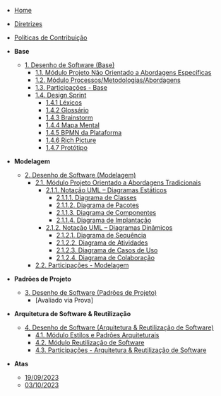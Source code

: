 <!-- docs/_sidebar.md -->

- [Home](./README.md)
- [Diretrizes](./Diretrizes/Diretrizes.md)
- [Políticas de Contribuição](./CONTRIBUTING.md)

- **Base**

  - [1. Desenho de Software (Base)](./Base/1.Base.md)
    - [1.1. Módulo Projeto Não Orientado a Abordagens Específicas](./Base/1.1.AbordagemNaoEspecifica.md)
    - [1.2. Módulo Processos/Metodologias/Abordagens](./Base/1.2.ProcessosMetodologiasAbordagens.md)
    - [1.3. Participações - Base](./Base/1.3.ParticipacoesBase.md)
    - [1.4. Design Sprint](./Base/DesignSprint.md)
      - [1.4.1 Léxicos](./Base/Lexicos.md)
      - [1.4.2 Glossário](./Base/Glossario.md)
      - [1.4.3 Brainstorm](./Base/Brainstorm.md)
      - [1.4.4 Mapa Mental](./Base/MapaMental.md)
      - [1.4.5 BPMN da Plataforma](./Base/BPMN.md)
      - [1.4.6 Rich Picture](./Base/RichPicture.md)
      - [1.4.7 Protótipo](./Base/Prototipo.md)

- **Modelagem**

  - [2. Desenho de Software (Modelagem)](./Modelagem/2.Modelagem.md)
    - [2.1. Módulo Projeto Orientado a Abordagens Tradicionais](./Modelagem/2.1.ModelagemTradicional.md)
      - [2.1.1. Notação UML – Diagramas Estáticos](./Modelagem/2.1.1.UMLEstaticos.md)
        - [2.1.1.1. Diagrama de Classes](./Modelagem/2.1.1.1.DiagramaClasses.md)
        - [2.1.1.2. Diagrama de Pacotes](./Modelagem/2.1.1.2.DiagramaPacotes.md)
        - [2.1.1.3. Diagrama de Componentes](./Modelagem/2.1.1.3.DiagramaComponentes.md)
        - [2.1.1.4. Diagrama de Implantação](./Modelagem/2.1.1.4.DiagramaImplantacao.md)
      - [2.1.2. Notação UML – Diagramas Dinâmicos](./Modelagem/2.1.2.UMLDinamicos.md)
        - [2.1.2.1. Diagrama de Sequência](./Modelagem/2.1.2.1.DiagramaSequencia.md)
        - [2.1.2.2. Diagrama de Atividades](./Modelagem/2.1.2.2.DiagramadeAtividades.md)
        - [2.1.2.3. Diagrama de Casos de Uso](./Modelagem/2.1.2.3.DiagramaCasosDeUso.md)
        - [2.1.2.4. Diagrama de Colaboração](./Modelagem/2.1.2.4.DiagramaDeColaboracao.md)
    - [2.2. Participações - Modelagem](./Modelagem/2.2.ParticipacoesModelagem.md)

- **Padrões de Projeto**

  - [3. Desenho de Software (Padrões de Projeto)](./PadroesDeProjeto/3.PadroesDeProjeto.md)
    - [Avaliado via Prova]

- **Arquitetura de Software & Reutilização**

  - [4. Desenho de Software (Arquitetura & Reutilização de Software)](./ArquiteturaReutilizacao/4.ArquiteturaReutilizacao.md)
    - [4.1. Módulo Estilos e Padrões Arquiteturais](./ArquiteturaReutilizacao/4.1.PadroesArquiteturais.md)
    - [4.2. Módulo Reutilização de Software](./ArquiteturaReutilizacao/4.2.ReutilizacaoDeSoftware.md)
    - [4.3. Participações - Arquitetura & Reutilização de Software](./ArquiteturaReutilizacao/4.3.ParticipacoesArqReutilizacao.md)

- **Atas**
  - [19/09/2023](./Atas/ata_19_09_2023.md)
  - [03/10/2023](./Atas/ata_03_10_2023.md)
